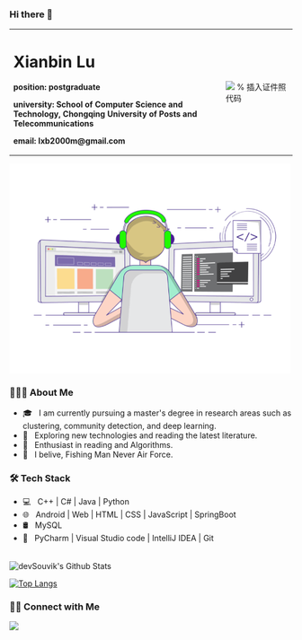 ### Hi there 👋

<!--
**hdwan/hdwan** is a ✨ _special_ ✨ repository because its `README.md` (this file) appears on your GitHub profile.

Here are some ideas to get you started:

- 🔭 I’m currently working on ...
- 🌱 I’m currently learning ...
- 👯 I’m looking to collaborate on ...
- 🤔 I’m looking for help with ...
- 💬 Ask me about ...
- 📫 How to reach me: ...
- 😄 Pronouns: ...
- ⚡ Fun fact: ...
-->
<table border="0">
  <tr>
    <td width="75%">
      <h1>Xianbin Lu</h1>
      <p><b>position: postgraduate</b></p>
      <p><b>university: School of Computer Science and Technology, Chongqing University of Posts and Telecommunications</b></p>
      <p><b>email: lxb2000m@gmail.com</b></p>
    </td>
    <td width="25%">
      <img src="/me.jpg" width="100%">      % 插入证件照代码
    </td>
  </tr>  
</table>


<img align="middle" alt="GIF" src="https://raw.githubusercontent.com/devSouvik/devSouvik/master/gif3.gif" width="500"/>

<h3> 👨🏻‍💻 About Me </h3>

- 🎓 &nbsp; I am currently pursuing a master's degree in research areas such as clustering, community detection, and deep learning.
- 🤔 &nbsp; Exploring new technologies and reading the latest literature.
- 🌱 &nbsp; Enthusiast in reading and Algorithms.
- 🎣 &nbsp; I belive, Fishing Man Never Air Force. 

<h3>🛠 Tech Stack</h3>

- 💻 &nbsp; C++ | C# | Java | Python 
- 🌐 &nbsp; Android | Web | HTML | CSS | JavaScript | SpringBoot 
- 🛢 &nbsp; MySQL 
- 🔧 &nbsp; PyCharm | Visual Studio code | IntelliJ IDEA | Git

<br>

<img align="center" src="https://github-readme-stats.vercel.app/api?username=devSouvik&include_all_commits=true&count_private=true&show_icons=true&line_height=20&title_color=7A7ADB&icon_color=2234AE&text_color=D3D3D3&bg_color=0,000000,130F40" alt="devSouvik's Github Stats">

</br>

[![Top Langs](https://github-readme-stats.vercel.app/api/top-langs/?username=devSouvik&layout=compact&text_color=daf7dc&bg_color=151515)](https://github.com/devSouvik/github-readme-stats)

<h3> 🤝🏻 Connect with Me </h3>

<a href="mailto:lxb2000m@gmail.com" target="_blank" rel="noopener noreferrer"><img src="https://img.icons8.com/plasticine/100/000000/gmail.png"  /></a>

&nbsp; 






